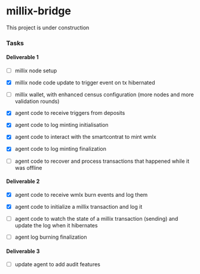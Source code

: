 # millix-bridge

This project is under construction

### Tasks

#### Deliverable 1

- [ ] millix node setup

- [x] millix node code update to trigger event on tx hibernated

- [ ] millix wallet, with enhanced census configuration (more nodes and more validation rounds)

- [x] agent code to receive triggers from deposits

- [x] agent code to log minting initialisation

- [x] agent code to interact with the smartcontrat to mint wmlx

- [x] agent code to log minting finalization

- [ ] agent code to recover and process transactions that happened while it was offline

#### Deliverable 2

- [x] agent code to receive wmlx burn events and log them

- [x] agent code to initialize a millix transaction and log it

- [ ] agent code to watch the state of a millix transaction (sending) and update the log when it hibernates

- [ ] agent log burning finalization

#### Deliverable 3

- [ ] update agent to add audit features
